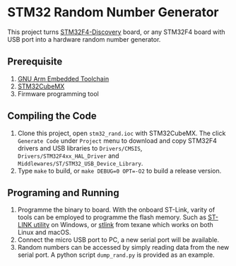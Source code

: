 # STM32 Random Number Generator

This project turns [STM32F4-Discovery](https://www.st.com/en/evaluation-tools/stm32f4discovery.html) board, or any STM32F4 board with USB port into a hardware random number generator.

## Prerequisite
1. [GNU Arm Embedded Toolchain](https://developer.arm.com/open-source/gnu-toolchain/gnu-rm)
2. [STM32CubeMX](https://www.st.com/en/development-tools/stm32cubemx.html)
3. Firmware programming tool

## Compiling the Code
1. Clone this project, open `stm32_rand.ioc` with STM32CubeMX. The click `Generate Code` under `Project` menu to download and copy STM32F4 drivers and USB libraries to `Drivers/CMSIS`, `Drivers/STM32F4xx_HAL_Driver` and 
`Middlewares/ST/STM32_USB_Device_Library`.
2. Type `make` to build, or `make DEBUG=0 OPT=-O2` to build a release version.

## Programing and Running
1. Programme the binary to board. With the onboard ST-Link, varity of tools can be employed to programme the flash memory. Such as [ST-LINK utility](https://www.st.com/en/development-tools/stsw-link004.html) on Windows, or [stlink](https://github.com/texane/stlink) from texane which works on both Linux and macOS.
2. Connect the micro USB port to PC, a new serial port will be available.
3. Random numbers can be accessed by simply reading data from the new serial port. A python script `dump_rand.py` is provided as an example.
